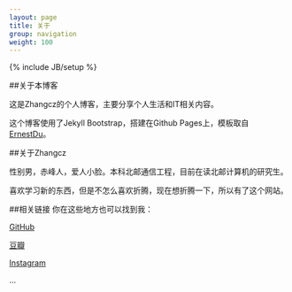 ```yaml
---
layout: page
title: 关于 
group: navigation
weight: 100
---
```

{% include JB/setup %}

##关于本博客

这是Zhangcz的个人博客，主要分享个人生活和IT相关内容。

这个博客使用了Jekyll Bootstrap，搭建在Github Pages上，模板取自[ErnestDu][k]。

##关于Zhangcz

性别男，赤峰人，爱人小脸。本科北邮通信工程，目前在读北邮计算机的研究生。

喜欢学习新的东西，但是不怎么喜欢折腾，现在想折腾一下，所以有了这个网站。

##相关链接
你在这些地方也可以找到我：

[GitHub][gh]

[豆瓣][d]

[Instagram][i]

...

[gh]: https://github.com/zhangcz828
[d]: http://www.douban.com/people/90424688/
[i]: http://instagram.com/zhangcz828
[k]: http://www.duxin.info
